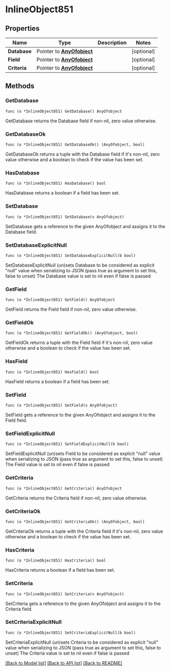 # InlineObject851

## Properties

Name | Type | Description | Notes
------------ | ------------- | ------------- | -------------
**Database** | Pointer to [**AnyOfobject**](anyOf&lt;object&gt;.md) |  | [optional] 
**Field** | Pointer to [**AnyOfobject**](anyOf&lt;object&gt;.md) |  | [optional] 
**Criteria** | Pointer to [**AnyOfobject**](anyOf&lt;object&gt;.md) |  | [optional] 

## Methods

### GetDatabase

`func (o *InlineObject851) GetDatabase() AnyOfobject`

GetDatabase returns the Database field if non-nil, zero value otherwise.

### GetDatabaseOk

`func (o *InlineObject851) GetDatabaseOk() (AnyOfobject, bool)`

GetDatabaseOk returns a tuple with the Database field if it's non-nil, zero value otherwise
and a boolean to check if the value has been set.

### HasDatabase

`func (o *InlineObject851) HasDatabase() bool`

HasDatabase returns a boolean if a field has been set.

### SetDatabase

`func (o *InlineObject851) SetDatabase(v AnyOfobject)`

SetDatabase gets a reference to the given AnyOfobject and assigns it to the Database field.

### SetDatabaseExplicitNull

`func (o *InlineObject851) SetDatabaseExplicitNull(b bool)`

SetDatabaseExplicitNull (un)sets Database to be considered as explicit "null" value
when serializing to JSON (pass true as argument to set this, false to unset)
The Database value is set to nil even if false is passed
### GetField

`func (o *InlineObject851) GetField() AnyOfobject`

GetField returns the Field field if non-nil, zero value otherwise.

### GetFieldOk

`func (o *InlineObject851) GetFieldOk() (AnyOfobject, bool)`

GetFieldOk returns a tuple with the Field field if it's non-nil, zero value otherwise
and a boolean to check if the value has been set.

### HasField

`func (o *InlineObject851) HasField() bool`

HasField returns a boolean if a field has been set.

### SetField

`func (o *InlineObject851) SetField(v AnyOfobject)`

SetField gets a reference to the given AnyOfobject and assigns it to the Field field.

### SetFieldExplicitNull

`func (o *InlineObject851) SetFieldExplicitNull(b bool)`

SetFieldExplicitNull (un)sets Field to be considered as explicit "null" value
when serializing to JSON (pass true as argument to set this, false to unset)
The Field value is set to nil even if false is passed
### GetCriteria

`func (o *InlineObject851) GetCriteria() AnyOfobject`

GetCriteria returns the Criteria field if non-nil, zero value otherwise.

### GetCriteriaOk

`func (o *InlineObject851) GetCriteriaOk() (AnyOfobject, bool)`

GetCriteriaOk returns a tuple with the Criteria field if it's non-nil, zero value otherwise
and a boolean to check if the value has been set.

### HasCriteria

`func (o *InlineObject851) HasCriteria() bool`

HasCriteria returns a boolean if a field has been set.

### SetCriteria

`func (o *InlineObject851) SetCriteria(v AnyOfobject)`

SetCriteria gets a reference to the given AnyOfobject and assigns it to the Criteria field.

### SetCriteriaExplicitNull

`func (o *InlineObject851) SetCriteriaExplicitNull(b bool)`

SetCriteriaExplicitNull (un)sets Criteria to be considered as explicit "null" value
when serializing to JSON (pass true as argument to set this, false to unset)
The Criteria value is set to nil even if false is passed

[[Back to Model list]](../README.md#documentation-for-models) [[Back to API list]](../README.md#documentation-for-api-endpoints) [[Back to README]](../README.md)


